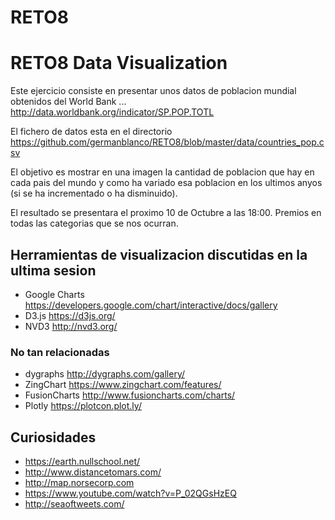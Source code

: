 # RETO8

# RETO8 Data Visualization

Este ejercicio consiste en presentar unos datos de poblacion mundial obtenidos del World Bank ... http://data.worldbank.org/indicator/SP.POP.TOTL

El fichero de datos esta en el directorio https://github.com/germanblanco/RETO8/blob/master/data/countries_pop.csv

El objetivo es mostrar en una imagen la cantidad de poblacion que hay en cada pais del mundo y como ha variado esa poblacion en los ultimos anyos (si se ha incrementado o ha disminuido).

El resultado se presentara el proximo 10 de Octubre a las 18:00. Premios en todas las categorias que se nos ocurran.

## Herramientas de visualizacion discutidas en la ultima sesion

- Google Charts  https://developers.google.com/chart/interactive/docs/gallery
- D3.js https://d3js.org/
- NVD3 http://nvd3.org/

### No tan relacionadas

- dygraphs http://dygraphs.com/gallery/
- ZingChart https://www.zingchart.com/features/
- FusionCharts http://www.fusioncharts.com/charts/
- Plotly https://plotcon.plot.ly/

## Curiosidades

- https://earth.nullschool.net/
- http://www.distancetomars.com/
- http://map.norsecorp.com
- https://www.youtube.com/watch?v=P_02QGsHzEQ
- http://seaoftweets.com/
